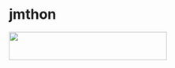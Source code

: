 # jmthon

<p align="left"><a href="https://heroku.com/deploy?template=https://github.com/0rsej/musi"> <img src="https://img.shields.io/badge/Deploy%20To%20Heroku-purple?style=for-the-badge&logo=heroku" width="320" height="58.45"/></a></p>
